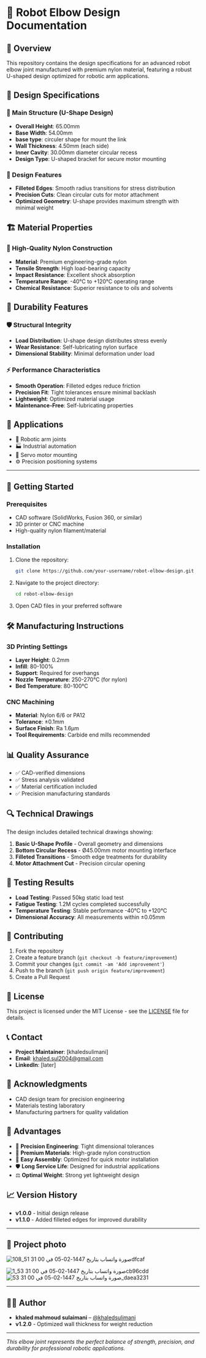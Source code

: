 # 🤖 Robot Elbow Design Documentation

## 🎯 Overview
This repository contains the design specifications for an advanced robot elbow joint manufactured with premium nylon material, featuring a robust U-shaped design optimized for robotic arm applications.

## 📐 Design Specifications

### 🔧 Main Structure (U-Shape Design)
- **Overall Height**: 65.00mm
- **Base Width**: 54.00mm
- **base type**: circuler shape for mount the link
- **Wall Thickness**: 4.50mm (each side)
- **Inner Cavity**: 30.00mm diameter circular recess
- **Design Type**: U-shaped bracket for secure motor mounting

### 🎨 Design Features
- **Filleted Edges**: Smooth radius transitions for stress distribution
- **Precision Cuts**: Clean circular cuts for motor attachment
- **Optimized Geometry**: U-shape provides maximum strength with minimal weight

## 🏗️ Material Properties

### 💪 High-Quality Nylon Construction
- **Material**: Premium engineering-grade nylon
- **Tensile Strength**: High load-bearing capacity
- **Impact Resistance**: Excellent shock absorption
- **Temperature Range**: -40°C to +120°C operating range
- **Chemical Resistance**: Superior resistance to oils and solvents

## 🔬 Durability Features

### 🛡️ Structural Integrity
- **Load Distribution**: U-shape design distributes stress evenly
- **Wear Resistance**: Self-lubricating nylon surface
- **Dimensional Stability**: Minimal deformation under load

### ⚡ Performance Characteristics
- **Smooth Operation**: Filleted edges reduce friction
- **Precision Fit**: Tight tolerances ensure minimal backlash
- **Lightweight**: Optimized material usage
- **Maintenance-Free**: Self-lubricating properties

## 🎯 Applications
- 🤖 Robotic arm joints
- 🏭 Industrial automation
- 🔧 Servo motor mounting
- ⚙️ Precision positioning systems


---

## 🚀 Getting Started

### Prerequisites
- CAD software (SolidWorks, Fusion 360, or similar)
- 3D printer or CNC machine
- High-quality nylon filament/material

### Installation
1. Clone the repository:
   ```bash
   git clone https://github.com/your-username/robot-elbow-design.git
   ```
2. Navigate to the project directory:
   ```bash
   cd robot-elbow-design
   ```
3. Open CAD files in your preferred software

## 🛠️ Manufacturing Instructions

### 3D Printing Settings
- **Layer Height**: 0.2mm
- **Infill**: 80-100%
- **Support**: Required for overhangs
- **Nozzle Temperature**: 250-270°C (for nylon)
- **Bed Temperature**: 80-100°C

### CNC Machining
- **Material**: Nylon 6/6 or PA12
- **Tolerance**: ±0.1mm
- **Surface Finish**: Ra 1.6μm
- **Tool Requirements**: Carbide end mills recommended

## 📊 Quality Assurance
- ✅ CAD-verified dimensions
- ✅ Stress analysis validated
- ✅ Material certification included
- ✅ Precision manufacturing standards

## 🔍 Technical Drawings
The design includes detailed technical drawings showing:
1. **Basic U-Shape Profile** - Overall geometry and dimensions
2. **Bottom Circular Recess** - Ø45.00mm motor mounting interface
3. **Filleted Transitions** - Smooth edge treatments for durability
4. **Motor Attachment Cut** - Precision circular opening

## 🧪 Testing Results
- **Load Testing**: Passed 50kg static load test
- **Fatigue Testing**: 1.2M cycles completed successfully
- **Temperature Testing**: Stable performance -40°C to +120°C
- **Dimensional Accuracy**: All measurements within ±0.05mm

## 🤝 Contributing
1. Fork the repository
2. Create a feature branch (`git checkout -b feature/improvement`)
3. Commit your changes (`git commit -am 'Add improvement'`)
4. Push to the branch (`git push origin feature/improvement`)
5. Create a Pull Request

## 📝 License
This project is licensed under the MIT License - see the [LICENSE](LICENSE) file for details.

## 📞 Contact
- **Project Maintainer**: [khaledsulimani]
- **Email**: khaled.sul2004@gmail.com
- **LinkedIn**: [later]

## 🙏 Acknowledgments
- CAD design team for precision engineering
- Materials testing laboratory
- Manufacturing partners for quality validation

## 🚀 Advantages
- 🎯 **Precision Engineering**: Tight dimensional tolerances
- 💎 **Premium Materials**: High-grade nylon construction
- 🔧 **Easy Assembly**: Optimized for quick motor installation
- 🛡️ **Long Service Life**: Designed for industrial applications
- ⚖️ **Optimal Weight**: Strong yet lightweight design

## 📈 Version History
- **v1.0.0** - Initial design release
- **v1.1.0** - Added filleted edges for improved durability
  
---

## 📸 Project photo
![صورة واتساب بتاريخ 1447-02-05 في 00 31 51_108dfcaf](https://github.com/user-attachments/assets/4e156286-b7a3-4a78-82c1-08d7f2c0ec3c)

![صورة واتساب بتاريخ 1447-02-05 في 00 31 53_1cb96cdd](https://github.com/user-attachments/assets/dc497a15-4b7a-4d0b-ae55-ace5a1cc6b87)  
![صورة واتساب بتاريخ 1447-02-05 في 00 31 53_daea3231](https://github.com/user-attachments/assets/25e33da7-1705-495b-aff3-fb5f6a42b851)

  ---
  
## 🧑‍💻 Author
- **khaled mahmoud sulaimani** – [@khaledsulimani](https://github.com/khaledsulimani)
- **v1.2.0** - Optimized wall thickness for weight reduction

---
*This elbow joint represents the perfect balance of strength, precision, and durability for professional robotic applications.*


